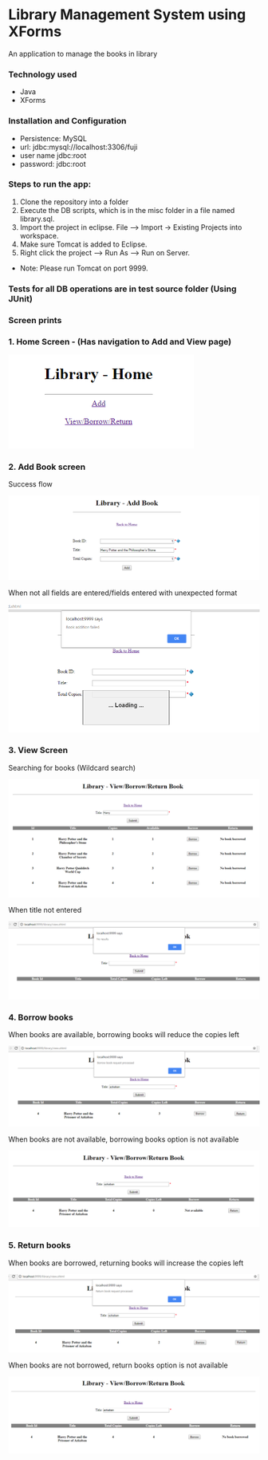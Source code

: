 # Library Management System using XForms
An application to manage the books in library

### Technology used

* Java
* XForms

### Installation and Configuration

* Persistence: MySQL
* url: jdbc:mysql://localhost:3306/fuji
* user name jdbc:root
* password: jdbc:root

### Steps to run the app:
1. Clone the repository into a folder
2. Execute the DB scripts, which is in the misc folder in a file named library.sql.
3. Import the project in eclipse. File --> Import -> Existing Projects into workspace.
4. Make sure Tomcat is added to Eclipse.
5. Right click the project --> Run As --> Run on Server.

* Note: Please run Tomcat on port 9999.
	
### Tests for all DB operations are in test source folder (Using JUnit)

### Screen prints 
### 1. Home Screen - (Has navigation to Add and View page)

![alt text](/misc/home.jpg "Title")

### 2. Add Book screen

Success flow

![alt text](/misc/add1.jpg "Title")

When not all fields are entered/fields entered with unexpected format

![alt text](/misc/add2.jpg "Title")


### 3. View Screen

Searching for books (Wildcard search)

![alt text](/misc/view1.jpg "Title")

When title not entered

![alt text](/misc/view2.jpg "Title")

### 4. Borrow books

When books are available, borrowing books will reduce the copies left

![alt text](/misc/borr1.jpg "Title")

When books are not available, borrowing books option is not available

![alt text](/misc/borr2.jpg "Title")

### 5. Return books

When books are borrowed, returning books will increase the copies left

![alt text](/misc/return1.jpg "Title")

When books are not borrowed, return books option is not available

![alt text](/misc/return2.jpg "Title")

